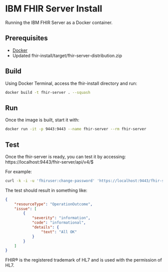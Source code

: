 # IBM FHIR Server Install

Running the IBM FHIR Server as a Docker container.

## Prerequisites

- [Docker]
- Updated fhir-install/target/fhir-server-distribution.zip

## Build

Using Docker Terminal, access the fhir-install directory and run:

```sh
docker build -t fhir-server . --squash
```

## Run

Once the image is built, start it with:

```sh
docker run -it -p 9443:9443 --name fhir-server --rm fhir-server
```

## Test

Once the fhir-server is ready, you can test it by accessing: https://localhost:9443/fhir-server/api/v4/$

For example:

```sh
curl -k -i -u 'fhiruser:change-password' 'https://localhost:9443/fhir-server/api/v4/$healthcheck'
```

The test should result in something like:

```json
{
    "resourceType": "OperationOutcome",
    "issue": [
        {
            "severity": "information",
            "code": "informational",
            "details": {
                "text": "All OK"
            }
        }
    ]
}
```

FHIR® is the registered trademark of HL7 and is used with the permission of HL7.

[Docker]: <http://docker.com>
